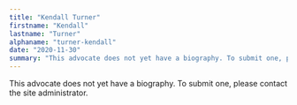 ```yaml
---
title: "Kendall Turner"
firstname: "Kendall"
lastname: "Turner"
alphaname: "turner-kendall"
date: "2020-11-30"
summary: "This advocate does not yet have a biography. To submit one, please contact the site administrator."
---
```

This advocate does not yet have a biography. To submit one, please contact the site administrator.

